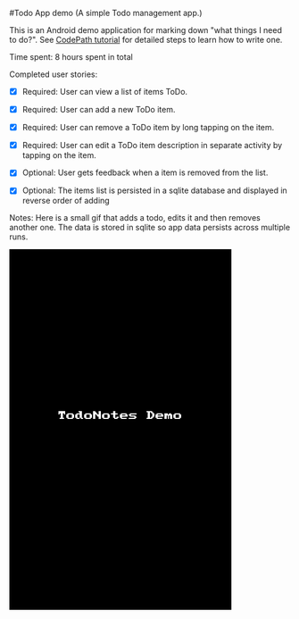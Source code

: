 #Todo App demo
(A simple Todo management app.)

This is an Android demo application for marking down "what things I need to do?". See [CodePath tutorial](https://gist.github.com/nesquena/843228e83fdc4f5ddc4e) for detailed steps to learn how to write one. 

Time spent: 8 hours spent in total

Completed user stories:

 * [x] Required: User can view a list of items ToDo.
 * [x] Required: User can add a new ToDo item.
 * [x] Required: User can remove a ToDo item by long tapping on the item.
 * [x] Required: User can edit a ToDo item description in separate activity by tapping on the item.
 * [x] Optional: User gets feedback when a item is removed from the list.
 * [x] Optional: The items list is persisted in a sqlite database and displayed in reverse order of adding
 
 
Notes:
Here is a small gif that adds a todo, edits it and then removes another one. The data is stored in sqlite so app data persists across multiple runs.

![Demo](docextras/TodoNotesDemo.gif)


